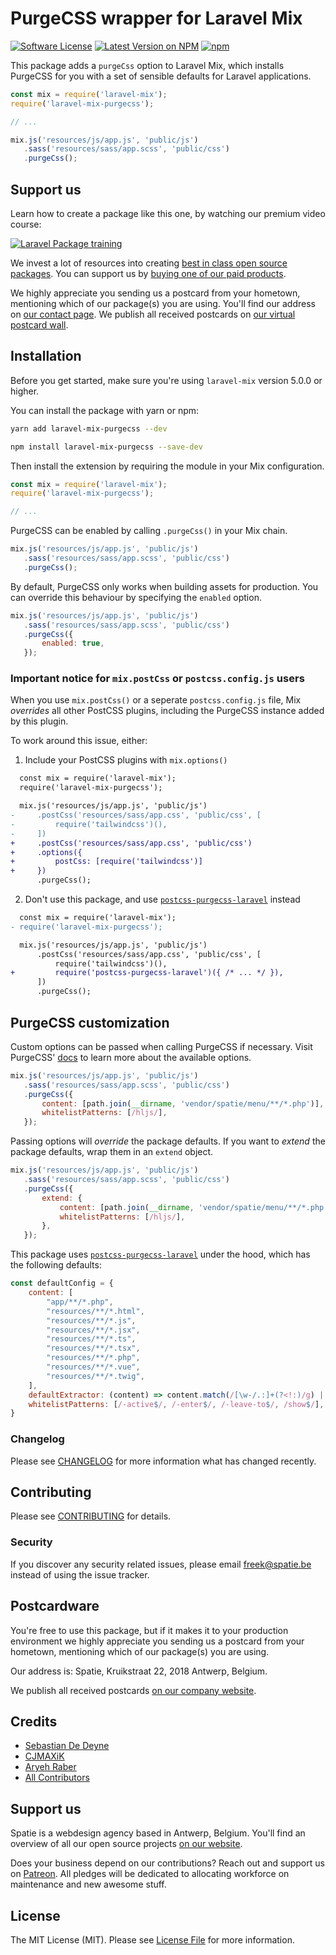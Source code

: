# PurgeCSS wrapper for Laravel Mix

[![Software License](https://img.shields.io/badge/license-MIT-brightgreen.svg?style=flat-square)](LICENSE.md)
[![Latest Version on NPM](https://img.shields.io/npm/v/laravel-mix-purgecss.svg?style=flat-square)](https://npmjs.com/package/laravel-mix-purgecss)
[![npm](https://img.shields.io/npm/dt/laravel-mix-purgecss.svg?style=flat-square)](https://www.npmjs.com/package/laravel-mix-purgecss)

This package adds a `purgeCss` option to Laravel Mix, which installs PurgeCSS for you with a set of sensible defaults for Laravel applications.

```js
const mix = require('laravel-mix');
require('laravel-mix-purgecss');

// ...

mix.js('resources/js/app.js', 'public/js')
   .sass('resources/sass/app.scss', 'public/css')
   .purgeCss();
```

## Support us

Learn how to create a package like this one, by watching our premium video course:

[![Laravel Package training](https://spatie.be/github/package-training.jpg)](https://laravelpackage.training)

We invest a lot of resources into creating [best in class open source packages](https://spatie.be/open-source). You can support us by [buying one of our paid products](https://spatie.be/open-source/support-us).

We highly appreciate you sending us a postcard from your hometown, mentioning which of our package(s) you are using. You'll find our address on [our contact page](https://spatie.be/about-us). We publish all received postcards on [our virtual postcard wall](https://spatie.be/open-source/postcards).

## Installation

Before you get started, make sure you're using `laravel-mix` version 5.0.0 or higher.

You can install the package with yarn or npm:

```bash
yarn add laravel-mix-purgecss --dev
```

```bash
npm install laravel-mix-purgecss --save-dev
```

Then install the extension by requiring the module in your Mix configuration.

```js
const mix = require('laravel-mix');
require('laravel-mix-purgecss');

// ...
```

PurgeCSS can be enabled by calling `.purgeCss()` in your Mix chain.

```js
mix.js('resources/js/app.js', 'public/js')
   .sass('resources/sass/app.scss', 'public/css')
   .purgeCss();
```

By default, PurgeCSS only works when building assets for production. You can override this behaviour by specifying the `enabled` option.

```js
mix.js('resources/js/app.js', 'public/js')
   .sass('resources/sass/app.scss', 'public/css')
   .purgeCss({
       enabled: true,
   });
```

### Important notice for `mix.postCss` or `postcss.config.js` users

When you use `mix.postCss()` or a seperate `postcss.config.js` file, Mix _overrides_ all other PostCSS plugins, including the PurgeCSS instance added by this plugin.

To work around this issue, either:

1) Include your PostCSS plugins with `mix.options()`

```diff
  const mix = require('laravel-mix');
  require('laravel-mix-purgecss');

  mix.js('resources/js/app.js', 'public/js')
-     .postCss('resources/sass/app.css', 'public/css', [
-         require('tailwindcss')(),
-     ])
+     .postCss('resources/sass/app.css', 'public/css')
+     .options({
+         postCss: [require('tailwindcss')]
+     })
      .purgeCss();
```

2) Don't use this package, and use [`postcss-purgecss-laravel`](https://github.com/spatie/postcss-purgecss-laravel) instead

```diff
  const mix = require('laravel-mix');
- require('laravel-mix-purgecss');

  mix.js('resources/js/app.js', 'public/js')
      .postCss('resources/sass/app.css', 'public/css', [
          require('tailwindcss')(),
+         require('postcss-purgecss-laravel')({ /* ... */ }),
      ])
      .purgeCss();
```

## PurgeCSS customization

Custom options can be passed when calling PurgeCSS if necessary. Visit PurgeCSS' [docs](https://purgecss.com/configuration.html#options) to learn more about the available options.

```js
mix.js('resources/js/app.js', 'public/js')
   .sass('resources/sass/app.scss', 'public/css')
   .purgeCss({
       content: [path.join(__dirname, 'vendor/spatie/menu/**/*.php')],
       whitelistPatterns: [/hljs/],
   });
```

Passing options will _override_ the package defaults. If you want to _extend_ the package defaults, wrap them in an `extend` object.

```js
mix.js('resources/js/app.js', 'public/js')
   .sass('resources/sass/app.scss', 'public/css')
   .purgeCss({
       extend: {
           content: [path.join(__dirname, 'vendor/spatie/menu/**/*.php')],
           whitelistPatterns: [/hljs/],
       },
   });
```

This package uses [`postcss-purgecss-laravel`](https://github.com/spatie/postcss-purgecss-laravel) under the hood, which has the following defaults:

```js
const defaultConfig = {
    content: [
        "app/**/*.php",
        "resources/**/*.html",
        "resources/**/*.js",
        "resources/**/*.jsx",
        "resources/**/*.ts",
        "resources/**/*.tsx",
        "resources/**/*.php",
        "resources/**/*.vue",
        "resources/**/*.twig",
    ],
    defaultExtractor: (content) => content.match(/[\w-/.:]+(?<!:)/g) || [],
    whitelistPatterns: [/-active$/, /-enter$/, /-leave-to$/, /show$/],
}
```

### Changelog

Please see [CHANGELOG](CHANGELOG.md) for more information what has changed recently.

## Contributing

Please see [CONTRIBUTING](CONTRIBUTING.md) for details.

### Security

If you discover any security related issues, please email freek@spatie.be instead of using the issue tracker.

## Postcardware

You're free to use this package, but if it makes it to your production environment we highly appreciate you sending us a postcard from your hometown, mentioning which of our package(s) you are using.

Our address is: Spatie, Kruikstraat 22, 2018 Antwerp, Belgium.

We publish all received postcards [on our company website](https://spatie.be/en/opensource/postcards).

## Credits

- [Sebastian De Deyne](https://github.com/sebastiandedeyne)
- [CJMAXiK](https://github.com/cjmaxik)
- [Aryeh Raber](https://github.com/aryehraber)
- [All Contributors](../../contributors)

## Support us

Spatie is a webdesign agency based in Antwerp, Belgium. You'll find an overview of all our open source projects [on our website](https://spatie.be/opensource).

Does your business depend on our contributions? Reach out and support us on [Patreon](https://www.patreon.com/spatie).
All pledges will be dedicated to allocating workforce on maintenance and new awesome stuff.

## License

The MIT License (MIT). Please see [License File](LICENSE.md) for more information.
